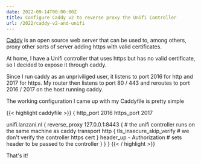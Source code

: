 ```yaml
---
date: 2022-09-14T00:00:00Z
title: Configure Caddy v2 to reverse proxy the Unifi Controller
url: /2022/caddy-v2-and-unifi
---
```


[Caddy] is an open source web server that can be used to, among others, proxy other sorts of server adding https with valid certificates.

At home, I have a Unifi controller that uses https but has no valid certificate, so I decided to expose it through caddy.

Since I run caddy as an unpriviliged user, it listens to port 2016 for http and 2017 for https. My router then listens to port 80 / 443 and reroutes to port 2016 / 2017 on the host running caddy.

The working configuration I came up with my Caddyfile is pretty simple

{{< highlight caddyfile >}}
{
  http_port 2016
  https_port 2017

  unifi.lanzani.nl {
    reverse_proxy 127.0.0.1:8443 {  # the unifi controller runs on the same machine as caddy
      transport http {
        tls_insecure_skip_verify  # we don't verify the controller https cert
      }
      header_up - Authorization  # sets header to be passed to the controller
    }
  }
}
{{< / highlight >}}

That's it!


[Caddy]: https://caddyserver.com
